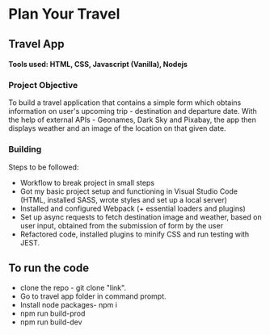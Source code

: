 # Plan Your Travel 

## Travel App
#### Tools used: HTML, CSS, Javascript (Vanilla), Nodejs

### Project Objective
To build a travel application that contains a simple form which obtains information on user's upcoming trip - destination and departure date. With the help of external APIs - Geonames, Dark Sky and Pixabay, the app then displays weather and an image of the location on that given date. 

### Building
Steps to be followed: 

* Workflow to break project in small steps
* Got my basic project setup and functioning in Visual Studio Code (HTML, installed SASS, wrote styles and set up a local server)
* Installed and configured Webpack (+ essential loaders and plugins)
* Set up async requests to fetch destination image and weather, based on user input, obtained from the submission of form by the user
* Refactored code, installed plugins to minify CSS and run testing with JEST.

## To run the code
- clone the repo - git clone "link".
- Go to travel app folder in command prompt.
- Install node packages- npm i
- npm run build-prod
- npm run build-dev